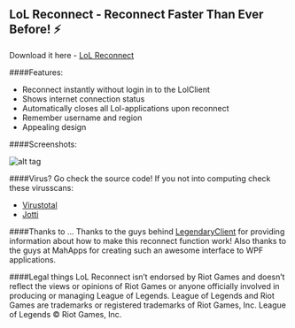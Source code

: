## LoL Reconnect - Reconnect Faster Than Ever Before! :zap:

Download it here - [LoL Reconnect](https://pages.github.com/)

####Features:
 - Reconnect instantly without login in to the LolClient
 - Shows internet connection status
 - Automatically closes all Lol-applications upon reconnect
 - Remember username and region
 - Appealing design

####Screenshots:

![alt tag](http://i.imgur.com/kDeiPkQ.png)

####Virus?
Go check the source code! If you not into computing check these virusscans:
- [Virustotal](https://www.virustotal.com/da/file/e07c32e802a6652190af3fa8526f20a2b9fa1ca2376f94594b8c03fd7c6e9ca7/analysis/1455980579/)
- [Jotti](https://virusscan.jotti.org/en-US/filescanjob/94cgiqz70j)


####Thanks to ...
Thanks to the guys behind [LegendaryClient](https://github.com/SightstoneOfficial/LegendaryClient) for providing information about how to make this reconnect function work! Also thanks to the guys at MahApps for creating such an awesome interface to WPF applications.


####Legal things
LoL Reconnect isn’t endorsed by Riot Games and doesn’t reflect the views or opinions of Riot Games or anyone officially involved in producing or managing League of Legends. League of Legends and Riot Games are trademarks or registered trademarks of Riot Games, Inc. League of Legends © Riot Games, Inc.
